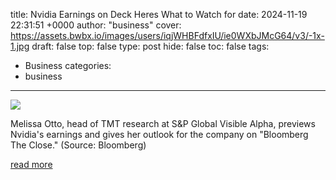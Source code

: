 title: Nvidia Earnings on Deck Heres What to Watch for
date: 2024-11-19 22:31:51 +0000
author: "business"
cover: https://assets.bwbx.io/images/users/iqjWHBFdfxIU/ie0WXbJMcG64/v3/-1x-1.jpg
draft: false
top: false
type: post
hide: false
toc: false
tags:
  - Business
categories:
  - business
---

![](https://assets.bwbx.io/images/users/iqjWHBFdfxIU/ie0WXbJMcG64/v3/-1x-1.jpg)

Melissa Otto, head of TMT research at S&P Global Visible Alpha, previews Nvidia's earnings and gives her outlook for the company on "Bloomberg The Close." (Source: Bloomberg)

[read more](https://www.bloomberg.com/news/videos/2024-11-19/nvidia-earnings-on-deck-here-s-what-to-watch-for)
